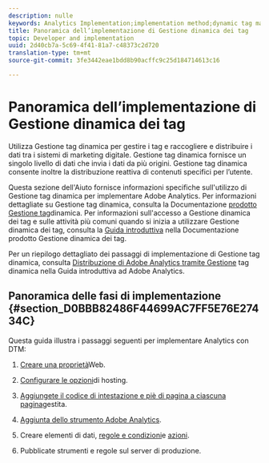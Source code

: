 ```yaml
---
description: nulle
keywords: Analytics Implementation;implementation method;dynamic tag management;dtm
title: Panoramica dell’implementazione di Gestione dinamica dei tag
topic: Developer and implementation
uuid: 2d40cb7a-5c69-4f41-81a7-c48373c2d720
translation-type: tm+mt
source-git-commit: 3fe3442eae1bdd8b90acffc9c25d184714613c16

---
```



# Panoramica dell’implementazione di Gestione dinamica dei tag

Utilizza Gestione tag dinamica per gestire i tag e raccogliere e distribuire i dati tra i sistemi di marketing digitale. Gestione tag dinamica fornisce un singolo livello di dati che invia i dati da più origini. Gestione tag dinamica consente inoltre la distribuzione reattiva di contenuti specifici per l’utente.

Questa sezione dell&#39;Aiuto fornisce informazioni specifiche sull&#39;utilizzo di Gestione tag dinamica per implementare Adobe Analytics. Per informazioni dettagliate su Gestione tag dinamica, consulta la Documentazione [prodotto Gestione tag](https://docs.adobe.com/content/help/it-IT/dtm/using/dtm-home.html)dinamica. Per informazioni sull&#39;accesso a Gestione dinamica dei tag e sulle attività più comuni quando si inizia a utilizzare Gestione dinamica dei tag, consulta la [Guida introduttiva](https://docs.adobe.com/content/help/en/dtm/using/getting-started/get-started.html) nella Documentazione prodotto Gestione dinamica dei tag.

Per un riepilogo dettagliato dei passaggi di implementazione di Gestione tag dinamica, consulta [Distribuzione di Adobe Analytics tramite Gestione](https://docs.adobe.com/content/help/en/analytics/implementation/other/dtm/dtm-implementation-overview.html) tag dinamica nella Guida introduttiva ad Adobe Analytics.

## Panoramica delle fasi di implementazione {#section_D0BBB82486F44699AC7FF5E76E27434C}

Questa guida illustra i passaggi seguenti per implementare Analytics con DTM:

1. [Creare una proprietà](/help/implement/other/dtm/t-create-web-property.md)Web.
1. [Configurare le opzioni](/help/implement/other/dtm/t-configure-hosting.md)di hosting.
1. [Aggiungete il codice di intestazione e piè di pagina a ciascuna pagina](/help/implement/other/dtm/c-headers-footers/t-header-footer-code.md)gestita.
1. [Aggiunta dello strumento Adobe Analytics](/help/implement/other/dtm/c-aa-tool/analytics-dtm.md).
1. Creare elementi [](/help/implement/other/dtm/t-data-element.md)di dati, [regole e condizioni](/help/implement/other/dtm/c-rules/t-rules-create.md)e [azioni](/help/implement/other/dtm/c-rules/t-rules-actions.md).

1. Pubblicate strumenti e regole sul server di produzione.

